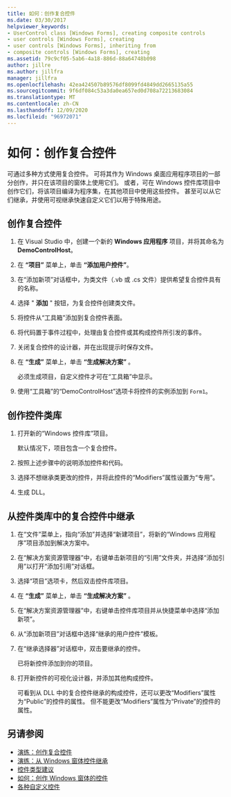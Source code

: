 ```yaml
---
title: 如何：创作复合控件
ms.date: 03/30/2017
helpviewer_keywords:
- UserControl class [Windows Forms], creating composite controls
- user controls [Windows Forms], creating
- user controls [Windows Forms], inheriting from
- composite controls [Windows Forms], creating
ms.assetid: 79c9cf05-5ab6-4a18-886d-88a64748b098
author: jillre
ms.author: jillfra
manager: jillfra
ms.openlocfilehash: 42ea424507b89576df8099fd4849dd2665135a55
ms.sourcegitcommit: 9f6df084c53a3da0ea657ed0d708a72213683084
ms.translationtype: MT
ms.contentlocale: zh-CN
ms.lasthandoff: 12/09/2020
ms.locfileid: "96972071"
---
```

# <a name="how-to-author-composite-controls"></a>如何：创作复合控件

可通过多种方式使用复合控件。 可将其作为 Windows 桌面应用程序项目的一部分创作，并只在该项目的窗体上使用它们。 或者，可在 Windows 控件库项目中创作它们，将该项目编译为程序集，在其他项目中使用这些控件。 甚至可以从它们继承，并使用可视继承快速自定义它们以用于特殊用途。

## <a name="to-author-a-composite-control"></a>创作复合控件

1. 在 Visual Studio 中，创建一个新的 **Windows 应用程序** 项目，并将其命名为 **DemoControlHost**。

2. 在 **“项目”** 菜单上，单击 **“添加用户控件”**。

3. 在“添加新项”对话框中，为类文件（.vb 或 .cs 文件）提供希望复合控件具有的名称。

4. 选择 " **添加** " 按钮，为复合控件创建类文件。

5. 将控件从“工具箱”添加到复合控件表面。

6. 将代码置于事件过程中，处理由复合控件或其构成控件所引发的事件。

7. 关闭复合控件的设计器，并在出现提示时保存文件。

8. 在 **“生成”** 菜单上，单击 **“生成解决方案”** 。

     必须生成项目，自定义控件才可在“工具箱”中显示。

9. 使用“工具箱”的“DemoControlHost”选项卡将控件的实例添加到 `Form1`。

## <a name="to-author-a-control-class-library"></a>创作控件类库

1. 打开新的“Windows 控件库”项目。

     默认情况下，项目包含一个复合控件。

2. 按照上述步骤中的说明添加控件和代码。

3. 选择不想继承类更改的控件，并将此控件的“Modifiers”属性设置为“专用”。

4. 生成 DLL。

## <a name="to-inherit-from-a-composite-control-in-a-control-class-library"></a>从控件类库中的复合控件中继承

1. 在“文件”菜单上，指向“添加”并选择“新建项目”，将新的“Windows 应用程序”项目添加到解决方案中。

2. 在“解决方案资源管理器”中，右键单击新项目的“引用”文件夹，并选择“添加引用”以打开“添加引用”对话框。

3. 选择“项目”选项卡，然后双击控件库项目。

4. 在 **“生成”** 菜单上，单击 **“生成解决方案”** 。

5. 在“解决方案资源管理器”中，右键单击控件库项目并从快捷菜单中选择“添加新项”。

6. 从“添加新项目”对话框中选择“继承的用户控件”模板。

7. 在“继承选择器”对话框中，双击要继承的控件。

     已将新控件添加到你的项目。

8. 打开新控件的可视化设计器，并添加其他构成控件。

     可看到从 DLL 中的复合控件继承的构成控件，还可以更改“Modifiers”属性为“Public”的控件的属性。 但不能更改“Modifiers”属性为“Private”的控件的属性。

## <a name="see-also"></a>另请参阅

- [演练：创作复合控件](walkthrough-authoring-a-composite-control-with-visual-csharp.md)
- [演练：从 Windows 窗体控件继承](walkthrough-inheriting-from-a-windows-forms-control-with-visual-csharp.md)
- [控件类型建议](control-type-recommendations.md)
- [如何：创作 Windows 窗体的控件](how-to-author-controls-for-windows-forms.md)
- [各种自定义控件](varieties-of-custom-controls.md)
